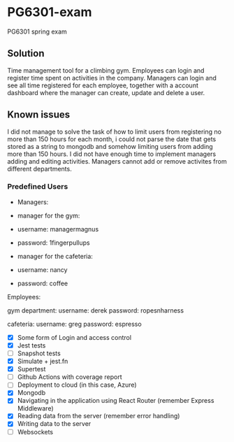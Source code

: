 # PG6301-exam

PG6301 spring exam

## Solution
Time management tool for a climbing gym.
Employees can login and register time spent on activities in the company.
Managers can login and see all time registered for each employee, together with
a account dashboard where the manager can create, update and delete a user.

## Known issues
I did not manage to solve the task of how to limit users from registering
no more than 150 hours for each month, i could not parse the date that gets stored as a
string to mongodb and somehow limiting users from adding more than 150 hours.
I did not have enough time to implement managers adding and editing activities.
Managers cannot add or remove activites from different departments.

### Predefined Users
* Managers:

- manager for the gym:
- username: managermagnus
- password: 1fingerpullups

- manager for the cafeteria:
- username: nancy
- password: coffee

Employees:

gym department:
username: derek
password: ropesnharness

cafeteria:
username: greg
password: espresso




* [x] Some form of Login and access control
* [x] Jest tests
 * [ ] Snapshot tests
 * [x] Simulate + jest.fn
 * [x] Supertest
* [ ] Github Actions with coverage report
* [ ] Deployment to cloud (in this case, Azure)
* [x] Mongodb
* [x] Navigating in the application using React Router (remember Express Middleware)
* [x] Reading data from the server (remember error handling)
* [x] Writing data to the server
* [ ] Websockets
